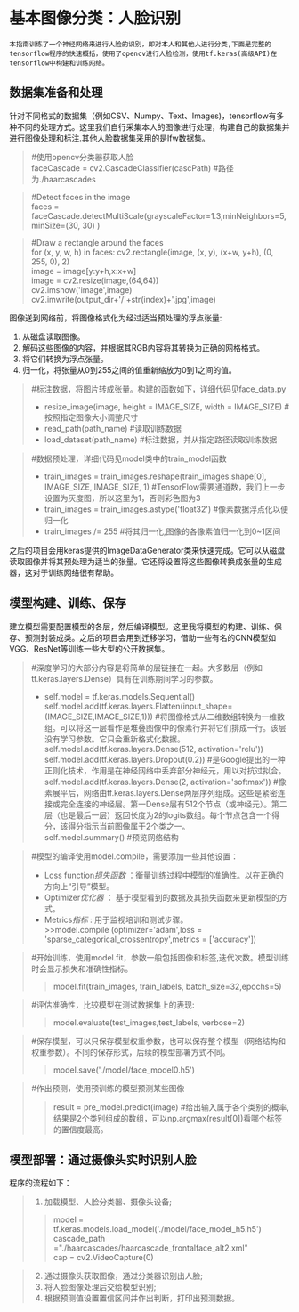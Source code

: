 
# 基本图像分类：人脸识别  
    本指南训练了一个神经网络来进行人脸的识别，即对本人和其他人进行分类,下面是完整的tensorflow程序的快速概括，使用了opencv进行人脸检测，使用tf.keras(高级API)在tensorflow中构建和训练网络。  
## 数据集准备和处理 
针对不同格式的数据集（例如CSV、Numpy、Text、Images)，tensorflow有多种不同的处理方式。这里我们自行采集本人的图像进行处理，构建自己的数据集并进行图像处理和标注.其他人脸数据集采用的是lfw数据集。  
> #使用opencv分类器获取人脸  
    faceCascade = cv2.CascadeClassifier(cascPath) #路径为./haarcascades  

>#Detect faces in the image  
         faces = faceCascade.detectMultiScale(grayscaleFactor=1.3,minNeighbors=5,minSize=(30, 30) )  

> #Draw a rectangle around the faces  
     for (x, y, w, h) in faces:
        cv2.rectangle(image, (x, y), (x+w, y+h), (0, 255, 0), 2)   
        image = image[y:y+h,x:x+w]  
        image = cv2.resize(image,(64,64))  
        cv2.imshow('image',image)  
        cv2.imwrite(output_dir+'/'+str(index)+'.jpg',image)

图像送到网络前，将图像格式化为经过适当预处理的浮点张量:   
1.  从磁盘读取图像。  
2. 解码这些图像的内容，并根据其RGB内容将其转换为正确的网格格式。
3. 将它们转换为浮点张量。
4. 归一化，将张量从0到255之间的值重新缩放为0到1之间的值。
> #标注数据，将图片转成张量。构建的函数如下，详细代码见face_data.py  
>+ resize_image(image, height = IMAGE_SIZE, width = IMAGE_SIZE) #按照指定图像大小调整尺寸  
>+ read_path(path_name) #读取训练数据  
>+ load_dataset(path_name) #标注数据，并从指定路径读取训练数据  

>#数据预处理，详细代码见model类中的train_model函数   
>+ train_images = train_images.reshape(train_images.shape[0], IMAGE_SIZE, IMAGE_SIZE, 1)  #TensorFlow需要通道数，我们上一步设置为灰度图，所以这里为1，否则彩色图为3  
>+ train_images = train_images.astype('float32') #像素数据浮点化以便归一化  
>+ train_images /= 255   #将其归一化,图像的各像素值归一化到0~1区间    

之后的项目会用keras提供的ImageDataGenerator类来快速完成。它可以从磁盘读取图像并将其预处理为适当的张量。它还将设置将这些图像转换成张量的生成器，这对于训练网络很有帮助。   

## 模型构建、训练、保存
建立模型需要配置模型的各层，然后编译模型。这里我将模型的构建、训练、保存、预测封装成类。之后的项目会用到迁移学习，借助一些有名的CNN模型如VGG、ResNet等训练一些大型的公开数据集。
> #深度学习的大部分内容是将简单的层链接在一起。大多数层（例如tf.keras.layers.Dense）具有在训练期间学习的参数。  
>+ self.model = tf.keras.models.Sequential()   
        self.model.add(tf.keras.layers.Flatten(input_shape=(IMAGE_SIZE,IMAGE_SIZE,1))) #将图像格式从二维数组转换为一维数组。可以将这一层看作是堆叠图像中的像素行并将它们排成一行。该层没有学习参数。它只会重新格式化数据。   
        self.model.add(tf.keras.layers.Dense(512, activation='relu'))   
        self.model.add(tf.keras.layers.Dropout(0.2)) #是Google提出的一种正则化技术，作用是在神经网络中丢弃部分神经元，用以对抗过拟合。    
        self.model.add(tf.keras.layers.Dense(2, activation='softmax'))  #像素展平后，网络由tf.keras.layers.Dense两层序列组成。这些是紧密连接或完全连接的神经层。第一Dense层有512个节点（或神经元）。第二层（也是最后一层）返回长度为2的logits数组。每个节点包含一个得分，该得分指示当前图像属于2个类之一。  
        self.model.summary() #预览网络结构  

>  #模型的编译使用model.compile，需要添加一些其他设置：  
>+ Loss function*损失函数* ：衡量训练过程中模型的准确性。以在正确的方向上“引导”模型。  
>+ Optimizer*优化器* ： 基于模型看到的数据及其损失函数来更新模型的方式。  
>+ Metrics*指标* :  用于监视培训和测试步骤。  
    >>model.compile (optimizer='adam',loss = 'sparse_categorical_crossentropy',metrics = ['accuracy'])   

> #开始训练，使用model.fit，参数一般包括图像和标签,迭代次数。模型训练时会显示损失和准确性指标。    
>
> >  model.fit(train_images, train_labels, batch_size=32,epochs=5)  

> #评估准确性，比较模型在测试数据集上的表现:  
>
> >model.evaluate(test_images,test_labels, verbose=2)   

> #保存模型，可以只保存模型权重参数，也可以保存整个模型（网络结构和权重参数）。不同的保存形式，后续的模型部署方式不同。     
>
> > model.save('./model/face_model0.h5')   

> #作出预测，使用预训练的模型预测某些图像   
>
> > result = pre_model.predict(image) #给出输入属于各个类别的概率,结果是2个类别组成的数组，可以np.argmax(result[0])看哪个标签的置信度最高。  

## 模型部署：通过摄像头实时识别人脸
程序的流程如下：  
> 1. 加载模型、人脸分类器、摄像头设备;   
>>  model = tf.keras.models.load_model('./model/face_model_h5.h5')  
>>  cascade_path ="./haarcascades/haarcascade_frontalface_alt2.xml"  
>>  cap = cv2.VideoCapture(0)  

 > 2. 通过摄像头获取图像，通过分类器识别出人脸;   
> 3. 将人脸图像处理后交给模型识别;  
> 4. 根据预测值设置置信区间并作出判断，打印出预测数据。  


